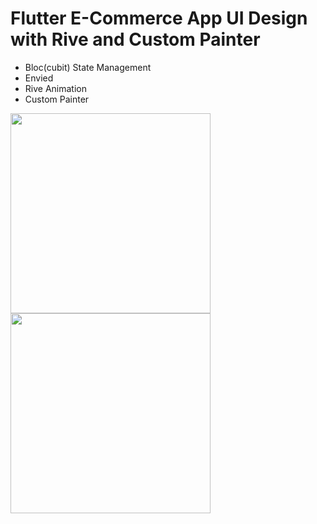 # Flutter E-Commerce App UI Design with Rive and Custom Painter

* Bloc(cubit) State Management
* Envied
* Rive Animation
* Custom Painter


<img src="https://user-images.githubusercontent.com/120099096/228003601-6222c77f-8421-45c6-b700-f46a7eec06db.jpg"  width="320">
<img src="https://user-images.githubusercontent.com/120099096/228003636-989bdc1d-2513-490c-8eb7-f49dc7f722bf.jpg"  width="320">
